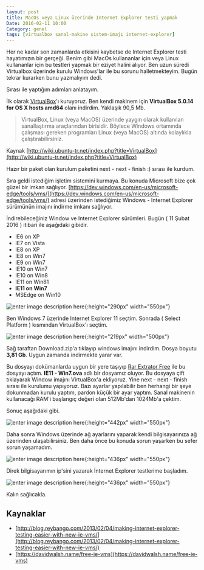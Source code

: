 ```yaml
---
layout: post
title: MacOs veya Linux üzerinde Internet Explorer testi yapmak
Date: 2016-02-11 10:00
Category: genel
tags: [virtualbox sanal-makine sistem-imajı internet-explorer]
---
```



Her ne kadar son zamanlarda etkisini kaybetse de Internet Explorer testi hayatımızın bir gerçeği. Benim gibi MacOs kullananlar için veya Linux kullananlar için bu testleri yapmak bir eziyet halini alıyor. Ben uzun süredi Virtualbox üzerinde kurulu Windows'lar ile bu sorunu halletmekteyim. Bugün tekrar kurarken bunu yazmalıyım dedi. 

Sırası ile yaptığım adımları anlatayım. 

İlk olarak [VirtualBox](https://www.virtualbox.org/wiki/Downloads)'ı kuruyoruz.  Ben kendi makinem için **VirtualBox 5.0.14 for OS X hosts  amd64** olanı indirdim. Yaklaşık 90,5 Mb.

  > VirtualBox, Linux (veya MacOS) üzerinde yaygın olarak kullanılan sanallaştırma araçlarından birisidir. Böylece Windows ortamında çalışması gereken programları Linux (veya MacOS) altında kolaylıkla çalıştırabilirsiniz.

Kaynak [http://wiki.ubuntu-tr.net/index.php?title=VirtualBox](http://wiki.ubuntu-tr.net/index.php?title=VirtualBox)

Hazır bir paket olan kurulum paketini next - next - finish :) sırası ile kurdum. 

Sıra geldi istediğim işletim sistemini kurmaya. Bu konuda Microsoft bize çok güzel bir imkan sağlıyor. [https://dev.windows.com/en-us/microsoft-edge/tools/vms/](https://dev.windows.com/en-us/microsoft-edge/tools/vms/) adresi üzerinden istediğimiz Windows - Internet Explorer sürümünün imajını indirme imkanı sağlıyor.

İndirebileceğiniz Window ve Internet Explorer sürümleri. Bugün ( 11 Şubat 2016 ) itibari ile aşağıdaki gibidir.

 - IE6 on XP
 - IE7 on Vista
 - IE8 on XP
 - IE8 on Win7
 - IE9 on Win7
 - IE10 on Win7
 - IE10 on Win8
 - IE11 on Win81
 - **IE11 on Win7**
 - MSEdge on Win10


![enter image description here](https://fatihhayrioglu.com/images/microsft-imaj.png){:height="290px" width="550px"}

Ben Windows 7 üzerinde Internet Explorer 11 seçtim. Sonrada ( Select Platform ) kısmından VirtualBox'ı seçtim. 

![enter image description here](https://fatihhayrioglu.com/images/microsoft-imaj-2.png){:height="219px" width="500px"}

Sağ taraftan Download.zip'a tıklayıp windows imajını indirdim. Dosya boyutu **3,81 Gb**. Uygun zamanda indirmekte yarar var.

Bu dosyayı dokümanlarda uygun bir yere taşıyıp [Rar Extrator Free](https://itunes.apple.com/tr/app/rar-extractor-free/id646295438?mt=12) ile bu dosyayı açtım. **IE11 - Win7.ova** adlı bir dosyamız oluyor. Bu dosyaya çift tıklayarak Window imajını VirtualBox'a ekliyoruz. Yine next - next - finish sırası ile kurulumu yapıyoruz. Bazı ayarlar yapılabilir ben herhangi bir şeye dokunmadan kurulu yaptım, pardon küçük bir ayar yaptım. Sanal makinenin kullanacağı RAM'i başlangıç değeri olan 512Mb'dan 1024Mb'a çektim.

Sonuç aşağıdaki gibi.

![enter image description here](https://fatihhayrioglu.com/images/virtualbox-ie11.png){:height="442px" width="550px"}

Daha sonra Windows üzerinde ağ ayarlarını yaparak kendi bilgisayarınıza ağ üzerinden ulaşabilirsiniz. Ben daha önce bu konuda sorun yaşarken bu sefer sorun yaşamadım.

![enter image description here](https://fatihhayrioglu.com/images/virtualbox-ie11-acik.png){:height="436px" width="550px"}

Direk bilgisayarımın ip'sini yazarak İnternet Explorer testlerime başladım.

![enter image description here](https://fatihhayrioglu.com/images/ie11-testi.png){:height="436px" width="550px"}

Kalın sağlıcakla.

## Kaynaklar

 - [http://blog.reybango.com/2013/02/04/making-internet-explorer-testing-easier-with-new-ie-vms/](http://blog.reybango.com/2013/02/04/making-internet-explorer-testing-easier-with-new-ie-vms/)
 - [https://davidwalsh.name/free-ie-vms](https://davidwalsh.name/free-ie-vms)
